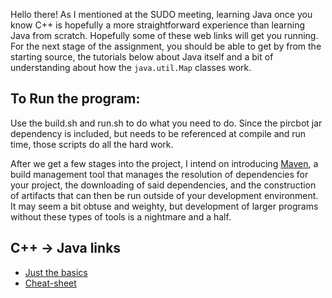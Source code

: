 Hello there! As I mentioned at the SUDO meeting, learning Java once you know C++ is hopefully a more straightforward experience than learning Java from scratch. Hopefully some of these web links will get you running. For the next stage of the assignment, you should be able to get by from the starting source, the tutorials below about Java itself and a bit of understanding about how the `java.util.Map` classes work.

## To Run the program:

Use the build.sh and run.sh to do what you need to do. Since the pircbot jar dependency is included, but needs to be referenced at compile and run time, those scripts do all the hard work. 

After we get a few stages into the project, I intend on introducing [Maven][maven], a build management tool that manages the resolution of dependencies for your project, the downloading of said dependencies, and the construction of artifacts that can then be run outside of your development environment. It may seem a bit obtuse and weighty, but development of larger programs without these types of tools is a nightmare and a half.

## C++ -> Java links
* [Just the basics][wisc]
* [Cheat-sheet][cs] 

[wisc]: http://pages.cs.wisc.edu/~hasti/cs368/JavaTutorial/
[cs]: http://www4.ncsu.edu/~kaltofen/courses/Languages/JavaExamples/cpp_vs_java/
[maven]: http://maven.apache.org/guides/getting-started/index.html